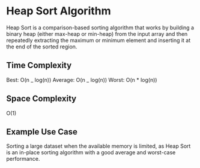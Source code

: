 # Heap Sort Algorithm

Heap Sort is a comparison-based sorting algorithm that works by building a binary heap (either max-heap or min-heap) from the input array and then repeatedly extracting the maximum or minimum element and inserting it at the end of the sorted region.

## Time Complexity

Best: O(n _ log(n))
Average: O(n _ log(n))
Worst: O(n \* log(n))

## Space Complexity

O(1)

## Example Use Case

Sorting a large dataset when the available memory is limited, as Heap Sort is an in-place sorting algorithm with a good average and worst-case performance.
